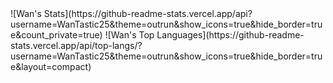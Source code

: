 <!--
**WanTastic25/wantastic25** is a ✨ _special_ ✨ repository because its `README.md` (this file) appears on your GitHub profile.

Here are some ideas to get you started:

- 🔭 I’m currently working on ...
- 🌱 I’m currently learning ...
- 👯 I’m looking to collaborate on ...
- 🤔 I’m looking for help with ...
- 💬 Ask me about ...
- 📫 How to reach me: ...
- 😄 Pronouns: ...
- ⚡ Fun fact: ...
-->

<div allign="center">
  ![Wan's Stats](https://github-readme-stats.vercel.app/api?username=WanTastic25&theme=outrun&show_icons=true&hide_border=true&count_private=true) 
  ![Wan's Top Languages](https://github-readme-stats.vercel.app/api/top-langs/?username=WanTastic25&theme=outrun&show_icons=true&hide_border=true&layout=compact)
</div>
